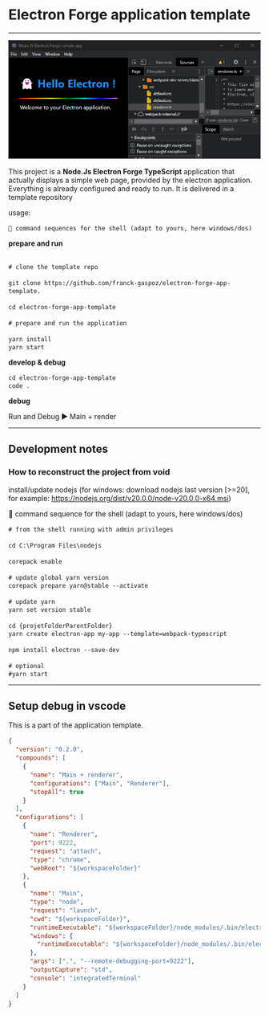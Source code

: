 # Electron Forge application template

___

![project illustration](https://raw.githubusercontent.com/franck-gaspoz/electron-forge-app-template/main/assets/Node%20JS%20Electron%20Forge%20sample%20app.png)

This project is a **Node.Js Electron Forge TypeScript** application that actually displays a simple web page, provided by the electron application. Everything is already configured and ready to run. It is delivered in a template repository

usage:

    📝 command sequences for the shell (adapt to yours, here windows/dos)

**prepare and run**

``` shell

# clone the template repo

git clone https://github.com/franck-gaspoz/electron-forge-app-template.

cd electron-forge-app-template

# prepare and run the application

yarn install
yarn start
```

**develop &amp; debug**

``` shell
cd electron-forge-app-template
code .
```

**debug**

Run and Debug ▶️ Main + render

___

## Development notes
### How to reconstruct the project from void

install/update nodejs (for windows: download nodejs last version [>=20], for example: <https://nodejs.org/dist/v20.0.0/node-v20.0.0-x64.msi>)

📝 command sequence for the shell (adapt to yours, here windows/dos)

``` shell
# from the shell running with admin privileges

cd C:\Program Files\nodejs

corepack enable

# update global yarn version
corepack prepare yarn@stable --activate

# update yarn
yarn set version stable

cd {projetFolderParentFolder}
yarn create electron-app my-app --template=webpack-typescript

npm install electron --save-dev

# optional
#yarn start

```

___

## Setup debug in vscode

This is a part of the application template.

``` json
{
  "version": "0.2.0",
  "compounds": [
    {
      "name": "Main + renderer",
      "configurations": ["Main", "Renderer"],
      "stopAll": true
    }
  ],
  "configurations": [
    {
      "name": "Renderer",
      "port": 9222,
      "request": "attach",
      "type": "chrome",
      "webRoot": "${workspaceFolder}"
    },
    {
      "name": "Main",
      "type": "node",
      "request": "launch",
      "cwd": "${workspaceFolder}",
      "runtimeExecutable": "${workspaceFolder}/node_modules/.bin/electron",
      "windows": {
        "runtimeExecutable": "${workspaceFolder}/node_modules/.bin/electron.cmd"
      },
      "args": [".", "--remote-debugging-port=9222"],
      "outputCapture": "std",
      "console": "integratedTerminal"
    }
  ]
}
```
